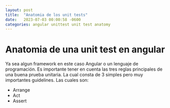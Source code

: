 ```yaml
---
layout: post
title:  "Anatomia de los unit tests"
date:   2023-07-03 00:00:58 -0600
categories: angular unittest unit test anatomy
---
```


# Anatomia de una unit test en angular

Ya sea algun framework en este caso Angular o un lenguaje de programación. Es importante tener en
cuenta las tres reglas principales de una buena prueba unitaria. La cual consta de 3 simples pero
muy importantes guidelines.
Las cuales son:

* Arrange
* Act
* Assert
